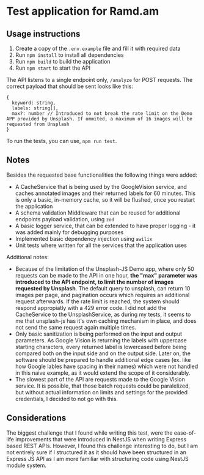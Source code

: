 # Test application for Ramd.am

## Usage instructions

1. Create a copy of the `.env.example` file and fill it with required data
2. Run `npm install` to install all dependencies
3. Run `npm build` to build the application
4. Run `npm start` to start the API

The API listens to a single endpoint only, `/analyze` for POST requests. The correct payload that should be sent looks like this:

```
{
  keyword: string,
  labels: string[],
  max?: number // Introduced to not break the rate limit on the Demo APP provided by Unsplash. If ommited, a maximum of 16 images will be requested from Unsplash
}
```

To run the tests, you can use, `npm run test`.

## Notes

Besides the requested base functionalities the following things were added:

- A CacheService that is being used by the GoogleVision service, and caches annotated images and their returned labels for 60 minutes. This is only a basic, in-memory cache, so it will be flushed, once you restart the application
- A schema validation Middleware that can be reused for additional endpoints payload validation, using `zod`
- A basic logger service, that can be extended to have proper logging - it was added mainly for debugging purposes
- Implemented basic dependency injection using `awilix`
- Unit tests where written for all the services that the application uses

Additional notes:

- Because of the limitation of the Unsplash-JS Demo app, where only 50 requests can be made to the API in one hour, **the "max" parameter was introduced to the API endpoint, to limit the number of images requested by Unsplash**. The default query to unsplash, can return 10 images per page, and pagination occurs which requires an additional request afterwards. If the rate limit is reached, the system should respond appropiatly with a 429 error code. I did not add the CacheService to the UnsplashService, as during my tests, it seems to me that unsplash-js has it's own caching mechanism in place, and does not send the same request again multiple times.
- Only basic sanitization is being performed on the input and output parameters. As Google Vision is returning the labels with uppercase starting characters, every returned label is lowercased before being compared both on the input side and on the output side. Later on, the software should be prepared to handle additional edge cases (ex. like how Google lables have spacing in their names) which were not handled in this naive example, as it would extend the scope of it considerably.
- The slowest part of the API are requests made to the Google Vision service. It is possible, that those batch requests could be paralelized, but without actual information on limits and settings for the provided credentials, I decided to not go with this.

## Considerations

The biggest challenge that I found while writing this test, were the ease-of-life improvements that were introduced in NestJS when writing Express based REST APIs. However, I found this challenge interesting to do, but I am not entirely sure if I structured it as it should have been structured in an Express JS API as I am more familiar with structuring code using NestJS module system.